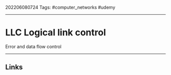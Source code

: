 202206080724
Tags: #computer_networks #udemy

---

# LLC Logical link control
Error and data flow control

---
## Links